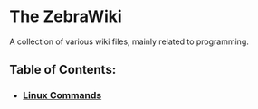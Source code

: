 # The ZebraWiki
A collection of various wiki files, mainly related to programming.

## Table of Contents:
- ### [Linux Commands](files/linux_commands.md)